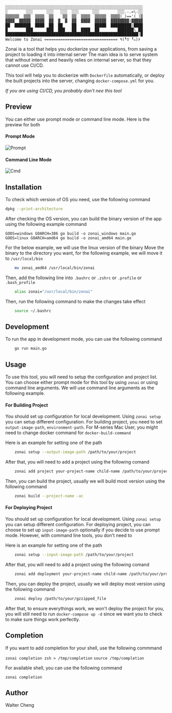 ```
░░░░░░░░░░░░░░░░░░░░░░░░░░░░░░░░░░░░░░░░░░░░░░░░░░░░░░░░░░░░
░        ░░░      ░░░   ░░░  ░░░      ░░░        ░░░.-.=\-░░
▒▒▒▒▒▒  ▒▒▒  ▒▒▒▒  ▒▒    ▒▒  ▒▒  ▒▒▒▒  ▒▒▒▒▒  ▒▒▒▒(_)=='(_)▒
▓▓▓▓  ▓▓▓▓▓  ▓▓▓▓  ▓▓  ▓  ▓  ▓▓  ▓▓▓▓  ▓▓▓▓▓  ▓▓▓▓▓▓▓▓(▓▓▓▓▓
██  ███████  ████  ██  ██    ██        █████  █████████)████
█        ███      ███  ███   ██  ████  ██        ███████\_██
██████████████████████████████████████████████████████████)█
Welcome to Zonai ================================ ٩(╹ꇴ ╹๑)۶
```

Zonai is a tool that helps you dockerize your applications, from saving a project to loading it into internal server
The main idea is to serve system that without internet and heavily relies on internal server, so that they cannot use CI/CD.

This tool will help you to dockerize with `Dockerfile` automatically, or deploy the built projects into the server, changing `docker-compose.yml` for you.

_If you are using CI/CD, you probably don't nee this tool_

## Preview

You can either use prompt mode or command line mode. Here is the preview for both

#### Prompt Mode
![Prompt](https://github.com/Walter0697/Zonai/blob/fan/github/prompt.gif?raw=true)

#### Command Line Mode
![Cmd](https://github.com/Walter0697/Zonai/fan/github/cmd.gif?raw=true)

## Installation
To check which version of OS you need, use the following command
```bash
dpkg --print-architecture
```

After checking the OS version, you can build the binary version of the app using the following example command
```
GOOS=windows GOARCH=386 go build -o zonai_windows main.go
GOOS=linux GOARCH=amd64 go build -o zonai_amd64 main.go
```

For the below example, we will use the linux version of the binary
Move the binary to the directory you want, for the following example, we will move it to `/usr/local/bin`
```bash
    mv zonai_amd64 /usr/local/bin/zonai
```

Then, add the following line into `.bashrc` or `.zshrc` or `.profile` or `.bash_profile`
```bash
    alias zonai="/usr/local/bin/zonai"
```

Then, run the following command to make the changes take effect
```bash
    source ~/.bashrc
```

## Development
To run the app in development mode, you can use the following command
```bash
    go run main.go
```

## Usage
To use this tool, you will need to setup the configuration and project list.
You can choose either prompt mode for this tool by using `zonai` or using command line arguments. We will use command line arguments as the following example.

#### For Building Project
You should set up configuration for local development.
Using `zonai setup` you can setup different configuration.
For building project, you need to set `output-image-path`, `environment-path`. For M-series Mac User, you might need to change docker command for `docker-build-command`

Here is an example for setting one of the path
```bash
    zonai setup --output-image-path /path/to/your/project
```

After that, you will need to add a project using the following comand
```bash
    zonai add project your-project-name child-name /path/to/your/project
```

Then, you can build the project, usually we will build most version  using the following command
```bash
    zonai build --project-name -ac
```

#### For Deploying Project
You should set up configuration for local development.
Using `zonai setup` you can setup different configuration.
For deploying project, you can choose to set up `input-image-path` optionally if you decide to use prompt mode. However, with command line tools, you don't need to

Here is an example for setting one of the path
```bash
    zonai setup --input-image-path /path/to/your/project
```

After that, you will need to add a project using the following comand
```bash
    zonai add deployment your-project-name child-name /path/to/your/project
```

Then, you can deploy the project, usually we will deploy most version  using the following command
```bash
    zonai deploy /path/to/your/gzzipped_file
```

After that, to ensure everythings work, we won't deploy the project for you, you will still need to run `docker-compose up -d` since we want you to check to make sure things work perfectly.

## Completion

If you want to add completion for your shell, use the following commmand

`zonai completion zsh > /tmp/completion`
`source /tmp/completion`

For available shell, you can use the following command

`zonai completion`

## Author
Walter Cheng